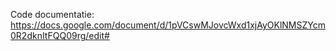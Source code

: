 Code documentatie: https://docs.google.com/document/d/1pVCswMJovcWxd1xjAyOKlNMSZYcm0R2dknItFQQ09rg/edit#
